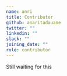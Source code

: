 ```yaml
---
name: anri
title: Contributor
github: anaritadauane
twitter: ""
linkedin: ""
slack: ""
joining_date: ""
role: contributor
---
```


Still waiting for this

